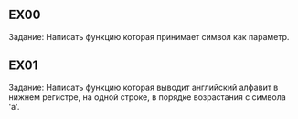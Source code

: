 ## EX00

Задание: Написать функцию которая принимает символ как параметр.

## EX01

Задание: Написать функцию которая выводит английский алфавит в нижнем регистре, на одной строке, в порядке возрастания с символа 'a'.
